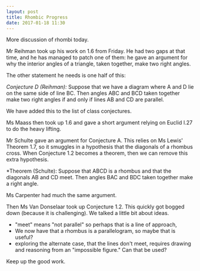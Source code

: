 ```yaml
---
layout: post
title: Rhombic Progress
date: 2017-01-18 11:30
---
```


More discussion of rhombi today.

Mr Reihman took up his work on 1.6 from Friday. He had two gaps at that time,
and he has managed to patch one of them: he gave an argument for why the
interior angles of a triangle, taken together, make two right angles.

The other statement he needs is one half of this:

*Conjecture D (Reihman):* Suppose that we have a diagram where A and D lie on
the same side of line BC. Then angles ABC and BCD taken together make two
right angles if and only if lines AB and CD are parallel.

We have added this to the list of class conjectures.

Ms Maass then took up 1.6 and gave a short argument relying on Euclid I.27 to
do the heavy lifting.

Mr Schulte gave an argument for Conjecture A. This relies on Ms Lewis' Theorem
1.7, so it smuggles in a hypothesis that the diagonals of a rhombus cross.
When Conjecture 1.2 becomes a theorem, then we can remove this extra hypothesis.

*Theorem (Schulte): Suppose that ABCD is a rhombus and that the diagonals AB
and CD meet. Then angles BAC and BDC taken together make a right angle.

Ms Carpenter had much the same argument.

Then Ms Van Donselaar took up Conjecture 1.2. This quickly got bogged down
(because it is challenging). We talked a little bit about ideas.

  - "meet" means "not parallel" so perhaps that is a line of approach,
  - We now have that a rhombus is a parallelogram, so maybe that is useful?
  - exploring the alternate case, that the lines don't meet, requires drawing
  and reasoning from an "impossible figure." Can that be used?

Keep up the good work.
